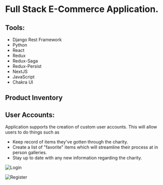 # Full Stack E-Commerce Application.

## Tools:
 - Django Rest Framework
 - Python
 - React
 - Redux
 - Redux-Saga
 - Redux-Persist
 - NextJS
 - JavaScript
 - Chakra UI

## Product Inventory

## User Accounts:
Application supports the creation of custom user accounts. This will allow users to do things such as 
 - Keep record of items they've gotten through the charity.
 - Create a list of "favorite" items which will streamline their process at in person galleries.
 - Stay up to date with any new information regarding the charity.

![Login](https://user-images.githubusercontent.com/46171942/123714463-588ddd00-d844-11eb-9e28-87b342a1246a.png)

![Register](https://user-images.githubusercontent.com/46171942/123714307-0f3d8d80-d844-11eb-8720-94516a4ef2d4.png)
